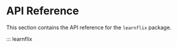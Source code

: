 # API Reference

This section contains the API reference for the `learnflix` package.

::: learnflix
